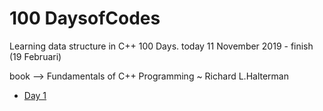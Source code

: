 # 100 DaysofCodes

Learning data structure in C++ 100 Days. today 11 November 2019 - finish (19 Februari) 

book --> Fundamentals of C++ Programming ~ Richard L.Halterman
 * [Day 1](./Day1/readme.md)
